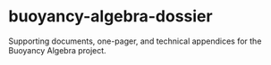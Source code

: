 # buoyancy-algebra-dossier
Supporting documents, one-pager, and technical appendices for the Buoyancy Algebra project.
